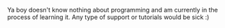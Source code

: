 Ya boy doesn't know nothing about programming and am currently in the process of learning it.
Any type of support or tutorials would be sick :)
